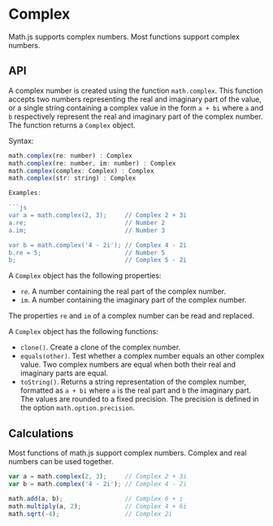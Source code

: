 # Complex

Math.js supports complex numbers. Most functions support complex numbers.

## API

A complex number is created using the function `math.complex`. This function
accepts two numbers representing the real and imaginary part of the value,
or a single string containing a complex value in the form `a + bi` where `a`
and `b` respectively represent the real and imaginary part of the complex number.
The function returns a `Complex` object.

Syntax:

```js
math.complex(re: number) : Complex
math.complex(re: number, im: number) : Complex
math.complex(complex: Complex) : Complex
math.complex(str: string) : Complex

Examples:

```js
var a = math.complex(2, 3);     // Complex 2 + 3i
a.re;                           // Number 2
a.im;                           // Number 3

var b = math.complex('4 - 2i'); // Complex 4 - 2i
b.re = 5;                       // Number 5
b;                              // Complex 5 - 2i
```

A `Complex` object has the following properties:

- `re`. A number containing the real part of the complex number.
- `im`. A number containing the imaginary part of the complex number.

The properties `re` and `im` of a complex number can be read and replaced.

A `Complex` object has the following functions:

- `clone()`. Create a clone of the complex number.
- `equals(other)`. Test whether a complex number equals an other complex value.
  Two complex numbers are equal when both their real and imaginary parts are
  equal.
- `toString()`. Returns a string representation of the complex number, formatted
  as `a + bi` where `a` is the real part and `b` the imaginary part. The
  values are rounded to a fixed precision. The precision is defined in the
  option `math.option.precision`.


## Calculations

Most functions of math.js support complex numbers. Complex and real numbers
can be used together.

```js
var a = math.complex(2, 3);     // Complex 2 + 3i
var b = math.complex('4 - 2i'); // Complex 4 - 2i

math.add(a, b);                 // Complex 6 + i
math.multiply(a, 2);            // Complex 4 + 6i
math.sqrt(-4);                  // Complex 2i
```

